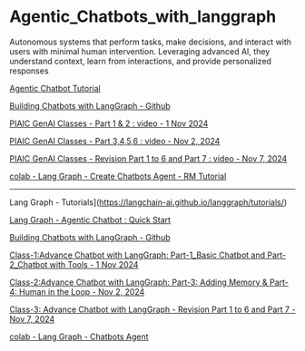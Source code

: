 # Agentic_Chatbots_with_langgraph
Autonomous systems that perform tasks, make decisions, and interact with users with minimal human intervention. Leveraging advanced AI, they understand context, learn from interactions, and provide personalized responses

[Agentic Chatbot Tutorial](https://langchain-ai.github.io/langgraph/tutorials/introduction/)

[Building Chatbots with LangGraph - Github](https://github.com/panaversity/learn-applied-generative-ai-fundamentals/tree/main/03_langchain_ecosystem/langgraph/chatbot)

[PIAIC GenAI Classes - Part 1 & 2 : video - 1 Nov 2024](https://www.youtube.com/watch?v=eZ2yFnGi9hE&t=800s)

[PIAIC GenAI Classes - Part 3,4,5,6 : video - Nov 2, 2024](https://www.youtube.com/watch?v=UhfcycocwkU&t=138s)

[PIAIC GenAI Classes - Revision Part 1 to 6  and Part 7 : video - Nov 7, 2024](https://www.youtube.com/watch?v=hRzyWYUpJKs)

[colab - Lang Graph - Create Chatbots Agent - RM Tutorial](https://github.com/raheelam98/LangGraph/blob/main/03_langchain_ecosystem/langgraph/chatbot/docs/00_quickstart_part1_to_part7.ipynb)

***********

Lang Graph - Tutorials](https://langchain-ai.github.io/langgraph/tutorials/)

[Lang Graph - Agentic Chatbot : Quick Start](https://langchain-ai.github.io/langgraph/tutorials/introduction/)

[Building Chatbots with LangGraph - Github](https://github.com/panaversity/learn-applied-generative-ai-fundamentals/tree/main/03_langchain_ecosystem/langgraph/chatbot)

[Class-1:Advance Chatbot with LangGraph: Part-1_Basic Chatbot and Part-2_Chatbot with Tools - 1 Nov 2024](https://www.youtube.com/watch?v=eZ2yFnGi9hE&t=800s)

[Class-2:Advance Chatbot with LangGraph: Part-3: Adding Memory & Part-4: Human in the Loop - Nov 2, 2024](https://www.youtube.com/watch?v=UhfcycocwkU&t=138s)

[Class-3: Advance Chatbot with LangGraph - Revision Part 1 to 6  and Part 7 - Nov 7, 2024](https://www.youtube.com/watch?v=hRzyWYUpJKs)

[colab - Lang Graph - Chatbots Agent](https://github.com/raheelam98/LangGraph/blob/main/03_langchain_ecosystem/langgraph/chatbot/docs/00_quickstart_part1_to_part7.ipynb)
